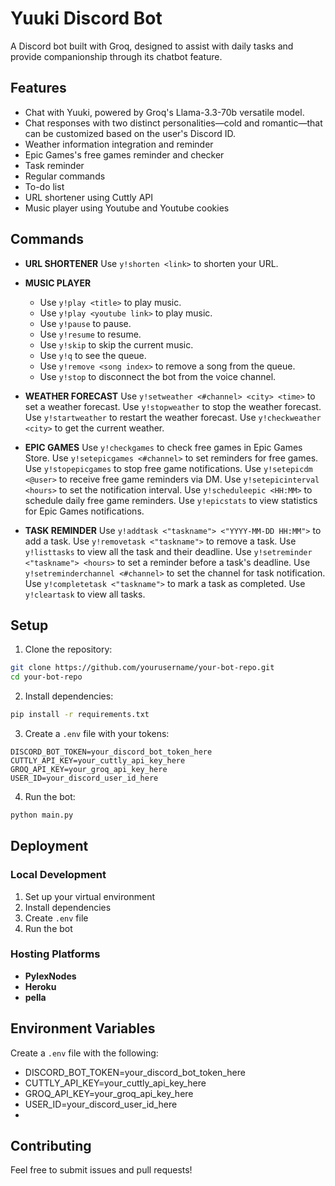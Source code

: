 # Yuuki Discord Bot

A Discord bot built with Groq, designed to assist with daily tasks and provide companionship through its chatbot feature.

## Features

- Chat with Yuuki, powered by Groq's Llama-3.3-70b versatile model.
- Chat responses with two distinct personalities—cold and romantic—that can be customized based on the user's Discord ID.
- Weather information integration and reminder
- Epic Games's free games reminder and checker
- Task reminder
- Regular commands
- To-do list
- URL shortener using Cuttly API
- Music player using Youtube and Youtube cookies

## Commands

- **URL SHORTENER**
   Use `y!shorten <link>` to shorten your URL.

- **MUSIC PLAYER**
  - Use `y!play <title>` to play music.
  - Use `y!play <youtube link>` to play music.
  - Use `y!pause` to pause.
  - Use `y!resume` to resume.
  - Use `y!skip` to skip the current music.
  - Use `y!q` to see the queue.
  - Use `y!remove <song index>` to remove a song from the queue.
  - Use `y!stop` to disconnect the bot from the voice channel.

- **WEATHER FORECAST**
   Use `y!setweather <#channel> <city> <time>` to set a weather forecast.
   Use `y!stopweather` to stop the weather forecast.
   Use `y!startweather` to restart the weather forecast.
   Use `y!checkweather <city>` to get the current weather.

- **EPIC GAMES**
   Use `y!checkgames` to check free games in Epic Games Store.
   Use `y!setepicgames <#channel>` to set reminders for free games.
   Use `y!stopepicgames` to stop free game notifications.
   Use `y!setepicdm <@user>` to receive free game reminders via DM.
   Use `y!setepicinterval <hours>` to set the notification interval.
   Use `y!scheduleepic <HH:MM>` to schedule daily free game reminders.
   Use `y!epicstats` to view statistics for Epic Games notifications.
                   
- **TASK REMINDER**
   Use `y!addtask <"taskname"> <"YYYY-MM-DD HH:MM">` to add a task.
   Use `y!removetask <"taskname">` to remove a task.
   Use `y!listtasks` to view all the task and their deadline.
   Use `y!setreminder <"taskname"> <hours>` to set a reminder before a task's deadline.
   Use `y!setreminderchannel <#channel>` to set the channel for task notification.
   Use `y!completetask <"taskname">` to mark a task as completed.
   Use `y!cleartask` to view all tasks.

## Setup

1. Clone the repository:
```bash
git clone https://github.com/yourusername/your-bot-repo.git
cd your-bot-repo
```

2. Install dependencies:
```bash
pip install -r requirements.txt
```

3. Create a `.env` file with your tokens:
```
DISCORD_BOT_TOKEN=your_discord_bot_token_here
CUTTLY_API_KEY=your_cuttly_api_key_here
GROQ_API_KEY=your_groq_api_key_here
USER_ID=your_discord_user_id_here
```

4. Run the bot:
```bash
python main.py
```

## Deployment

### Local Development
1. Set up your virtual environment
2. Install dependencies
3. Create `.env` file
4. Run the bot

### Hosting Platforms
- **PylexNodes**
- **Heroku**
- **pella**

## Environment Variables

Create a `.env` file with the following:
- DISCORD_BOT_TOKEN=your_discord_bot_token_here
- CUTTLY_API_KEY=your_cuttly_api_key_here
- GROQ_API_KEY=your_groq_api_key_here
- USER_ID=your_discord_user_id_here
- 
## Contributing

Feel free to submit issues and pull requests!
